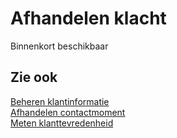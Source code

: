 # Afhandelen klacht

Binnenkort beschikbaar

## Zie ook

[Beheren klantinformatie](../beheren-klantinformatie/)  
[Afhandelen contactmoment](../afhandelen-contactmoment/)  
[Meten klanttevredenheid](../meten-klanttevredenheid/)
